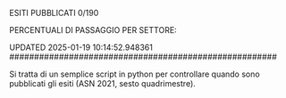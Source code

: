 ESITI PUBBLICATI 0/190 

PERCENTUALI DI PASSAGGIO PER SETTORE:

UPDATED 2025-01-19 10:14:52.948361
###################################################### 

Si tratta di un semplice script in python per controllare quando sono pubblicati gli esiti (ASN 2021, sesto quadrimestre).

